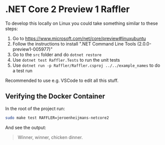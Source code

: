 # .NET Core 2 Preview 1 Raffler

To develop this locally on Linux you could take something similar to these steps:

1. Go to https://www.microsoft.com/net/core/preview#linuxubuntu
1. Follow the instructions to install ".NET Command Line Tools (2.0.0-preview1-005977)"
1. Go to the `src` folder and do `dotnet restore` 
1. Use `dotnet test Raffler.Tests` to run the unit tests
1. Use `dotnet run -p Raffler/Raffler.csproj ../../example_names` to do a test run

Recommended to use e.g. VSCode to edit all this stuff.

## Verifying the Docker Container

In the root of the project run:

``` sh
sudo make test RAFFLER=jeroenheijmans-netcore2
```

And see the output:

> Winner, winner, chicken dinner.